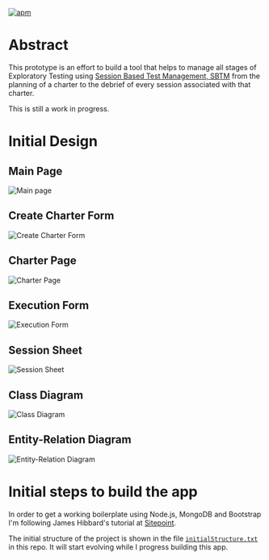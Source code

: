 [![apm](https://img.shields.io/badge/License-MIT-blue.svg)](LICENSE.md)

# Abstract

This prototype is an effort to build a tool that helps to manage all stages of Exploratory Testing using [Session Based Test Management, SBTM](https://www.satisfice.com/download/session-based-test-management) from the planning of a charter to the debrief of every session associated with that charter.

This is still a work in progress.

# Initial Design

## Main Page
![Main page](design-documents/paginaPrincipal.png)

## Create Charter Form
![Create Charter Form](design-documents/formularioCrearCharter.png)

## Charter Page
![Charter Page](design-documents/paginaDeCharter.png)

## Execution Form
![Execution Form](design-documents/formularioEjecucion.png)

## Session Sheet
![Session Sheet](design-documents/hojaDeSesion.png)

## Class Diagram
![Class Diagram](design-documents/DiagramaDeClases.png)

## Entity-Relation Diagram
![Entity-Relation Diagram](design-documents/DER.png)

# Initial steps to build the app

In order to get a working boilerplate using Node.js, MongoDB and Bootstrap I'm following James Hibbard's tutorial at [Sitepoint](https://www.sitepoint.com/build-simple-beginner-app-node-bootstrap-mongodb/).

The initial structure of the project is shown in the file [`initialStructure.txt`](https://github.com/eabedrapo/explorer-tracker/master/design-documents/initial-structure.txt) in this repo. It will start evolving while I progress building this app.